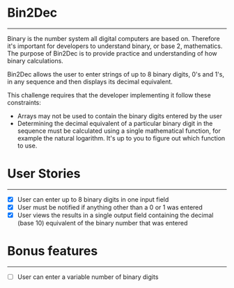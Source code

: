 # Bin2Dec

---

Binary is the number system all digital computers are based on. Therefore it's important for developers to understand binary, or base 2, mathematics. The purpose of Bin2Dec is to provide practice and understanding of how binary calculations.

Bin2Dec allows the user to enter strings of up to 8 binary digits, 0's and 1's, in any sequence and then displays its decimal equivalent.

This challenge requires that the developer implementing it follow these constraints:

-   Arrays may not be used to contain the binary digits entered by the user
-   Determining the decimal equivalent of a particular binary digit in the sequence must be calculated using a single mathematical function, for example the natural logarithm. It's up to you to figure out which function to use.

# User Stories

---

-   [x] User can enter up to 8 binary digits in one input field
-   [x] User must be notified if anything other than a 0 or 1 was entered
-   [x] User views the results in a single output field containing the decimal (base 10) equivalent of the binary number that was entered

# Bonus features

---

-   [ ] User can enter a variable number of binary digits
